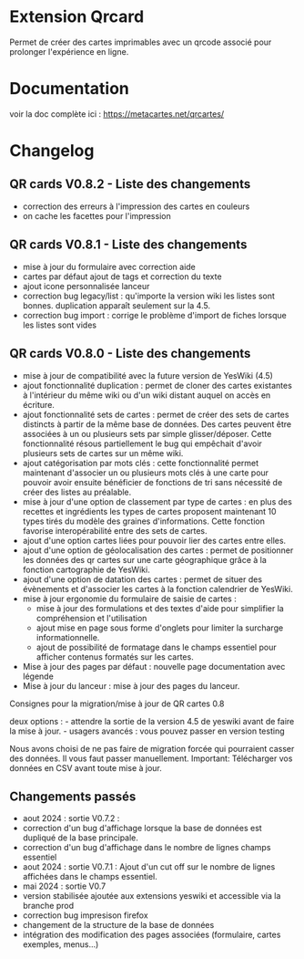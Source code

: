 # Extension Qrcard

Permet de créer des cartes imprimables avec un qrcode associé pour prolonger l'expérience en ligne.

# Documentation

voir la doc complète ici : https://metacartes.net/qrcartes/

# Changelog

## QR cards V0.8.2 - Liste des changements

- correction des erreurs à l'impression des cartes en couleurs
- on cache les facettes pour l'impression

## QR cards V0.8.1 - Liste des changements

- mise à jour du formulaire avec correction aide
- cartes par défaut ajout de tags et correction du texte
- ajout icone personnalisée lanceur
- correction bug legacy/list : qu'importe la version wiki les listes sont bonnes. duplication apparaît seulement sur la 4.5.
- correction bug import : corrige le problème d'import de fiches lorsque les listes sont vides

## QR cards V0.8.0 - Liste des changements

- mise à jour de compatibilité avec la future version de YesWiki (4.5)
- ajout fonctionnalité duplication : permet de cloner des cartes existantes à l'intérieur du même wiki ou d'un wiki distant auquel on accès en écriture.
- ajout fonctionnalité sets de cartes : permet de créer des sets de cartes distincts à partir de la même base de données. Des cartes peuvent être associées à un ou plusieurs sets par simple glisser/déposer. Cette fonctionnalité résous partiellement le bug qui empêchait d'avoir plusieurs sets de cartes sur un même wiki.
- ajout catégorisation par mots clés : cette fonctionnalité permet maintenant d'associer un ou plusieurs mots clés à une carte pour pouvoir avoir ensuite bénéficier de fonctions de tri sans nécessité de créer des listes au préalable. 
- mise à jour d'une option de classement par type de cartes : en plus des recettes et ingrédients les types de cartes proposent maintenant 10 types tirés du modèle des graines d'informations. Cette fonction favorise interopérabilité entre des sets de cartes.
- ajout d'une option cartes liées pour pouvoir lier des cartes entre elles.
- ajout d'une option de géolocalisation des cartes : permet de positionner les données des qr cartes sur une carte géographique grâce à la fonction cartographie de YesWiki.
- ajout d'une option de datation des cartes : permet de situer des évènements et d'associer les cartes à la fonction calendrier de YesWiki.
- mise à jour ergonomie du formulaire de saisie de cartes : 
    - mise à jour des formulations et des textes d'aide pour simplifier la compréhension et l'utilisation
    - ajout mise en page sous forme d'onglets pour limiter la surcharge informationnelle.
    - ajout de possibilité de formatage dans le champs essentiel pour afficher contenus formatés sur les cartes.
- Mise à jour des pages par défaut : nouvelle page documentation avec légende
- Mise à jour du lanceur : mise à jour des pages du lanceur.

Consignes pour la migration/mise à jour de QR cartes 0.8

deux options : 
    - attendre la sortie de la version 4.5 de yeswiki avant de faire la mise à jour.
    - usagers avancés : vous pouvez passer en version testing

Nous avons choisi de ne pas faire de migration forcée qui pourraient casser des données. Il vous faut passer manuellement. 
Important: Télécharger vos données en CSV avant toute mise à jour.


## Changements passés 

- aout 2024 : sortie V0.7.2 :
 - correction d'un bug d'affichage lorsque la base de données est dupliqué de la base principale.
 - correction d'un bug d'affichage dans le nombre de lignes champs essentiel
- aout 2024 : sortie V0.7.1 : Ajout d'un cut off sur le nombre de lignes affichées dans le champs essentiel.
- mai 2024 : sortie V0.7   
 - version stabilisée ajoutée aux extensions yeswiki et accessible via la branche prod
 - correction bug impresison firefox
 - changement de la structure de la base de données
 - intégration des modification des pages associées (formulaire, cartes exemples, menus...)